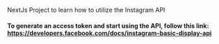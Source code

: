 NextJs Project to learn how to utilize the Instagram API

#### To generate an access token and start using the API, follow this link: https://developers.facebook.com/docs/instagram-basic-display-api
